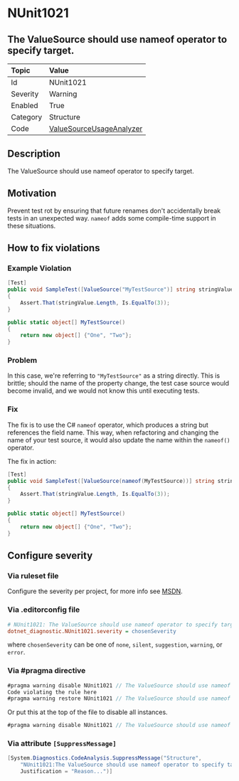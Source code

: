 # NUnit1021

## The ValueSource should use nameof operator to specify target.

| Topic    | Value
| :--      | :--
| Id       | NUnit1021
| Severity | Warning
| Enabled  | True
| Category | Structure
| Code     | [ValueSourceUsageAnalyzer](https://github.com/nunit/nunit.analyzers/blob/0.5.0/src/nunit.analyzers/ValueSourceUsage/ValueSourceUsageAnalyzer.cs)

## Description

The ValueSource should use nameof operator to specify target.

## Motivation

Prevent test rot by ensuring that future renames don't accidentally break tests in an unexpected way. `nameof` adds some compile-time support in these situations.

## How to fix violations

### Example Violation

```csharp
[Test]
public void SampleTest([ValueSource("MyTestSource")] string stringValue)
{
    Assert.That(stringValue.Length, Is.EqualTo(3));
}

public static object[] MyTestSource()
{
    return new object[] {"One", "Two"};
}
```

### Problem

In this case, we're referring to `"MyTestSource"` as a string directly. This is brittle; should the name of the property change, the test case source would become invalid, and we would not know this until executing tests.

### Fix

The fix is to use the C# `nameof` operator, which produces a string but references the field name. This way, when refactoring and changing the name of your test source, it would also update the name within the `nameof()` operator.

The fix in action:

```csharp
[Test]
public void SampleTest([ValueSource(nameof(MyTestSource))] string stringValue)
{
    Assert.That(stringValue.Length, Is.EqualTo(3));
}

public static object[] MyTestSource()
{
    return new object[] {"One", "Two"};
}
```

<!-- start generated config severity -->
## Configure severity

### Via ruleset file

Configure the severity per project, for more info see [MSDN](https://msdn.microsoft.com/en-us/library/dd264949.aspx).

### Via .editorconfig file

```ini
# NUnit1021: The ValueSource should use nameof operator to specify target.
dotnet_diagnostic.NUnit1021.severity = chosenSeverity
```

where `chosenSeverity` can be one of `none`, `silent`, `suggestion`, `warning`, or `error`.

### Via #pragma directive

```csharp
#pragma warning disable NUnit1021 // The ValueSource should use nameof operator to specify target.
Code violating the rule here
#pragma warning restore NUnit1021 // The ValueSource should use nameof operator to specify target.
```

Or put this at the top of the file to disable all instances.

```csharp
#pragma warning disable NUnit1021 // The ValueSource should use nameof operator to specify target.
```

### Via attribute `[SuppressMessage]`

```csharp
[System.Diagnostics.CodeAnalysis.SuppressMessage("Structure",
    "NUnit1021:The ValueSource should use nameof operator to specify target.",
    Justification = "Reason...")]
```
<!-- end generated config severity -->
